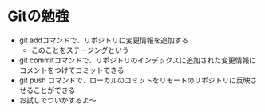 # Gitの勉強
- git addコマンドで、リポジトリに変更情報を追加する
   - このことをステージングという
- git commitコマンドで、リポジトリのインデックスに追加された変更情報にコメントをつけてコミットできる
- git push コマンドで、ローカルのコミットをリモートのリポジトリに反映させることができる
- お試しでついかするよ〜
